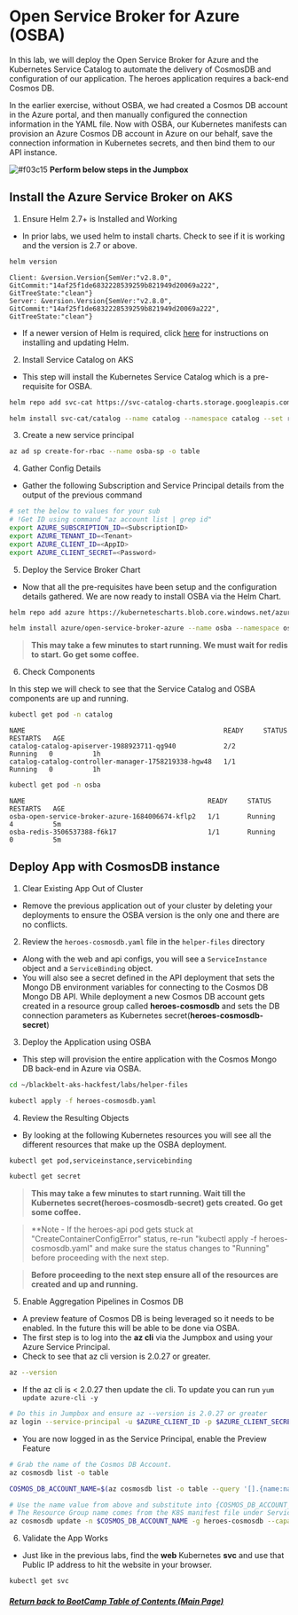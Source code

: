 # Open Service Broker for Azure (OSBA)

In this lab, we will deploy the Open Service Broker for Azure and the Kubernetes Service Catalog to automate the delivery of CosmosDB and configuration of our application. The heroes application requires a back-end Cosmos DB. 

In the earlier exercise, without OSBA, we had created a Cosmos DB account in the Azure portal, and then manually configured the connection information in the YAML file. Now with OSBA, our Kubernetes manifests can provision an Azure Cosmos DB account in Azure on our behalf, save the connection information in Kubernetes secrets, and then bind them to our API instance.

![#f03c15](https://placehold.it/15/f03c15/000000?text=+) **Perform below steps in the Jumpbox**

## Install the Azure Service Broker on AKS

1. Ensure Helm 2.7+ is Installed and Working

* In prior labs, we used helm to install charts. Check to see if it is working and the version is 2.7 or above.

```bash
helm version
```
```output
Client: &version.Version{SemVer:"v2.8.0", GitCommit:"14af25f1de6832228539259b821949d20069a222", GitTreeState:"clean"}
Server: &version.Version{SemVer:"v2.8.0", GitCommit:"14af25f1de6832228539259b821949d20069a222", GitTreeState:"clean"}
```

* If a newer version of Helm is required, click [here](https://docs.helm.sh/using_helm/#installing-helm) for instructions on installing and updating Helm.

2. Install Service Catalog on AKS

* This step will install the Kubernetes Service Catalog which is a pre-requisite for OSBA.

``` bash
helm repo add svc-cat https://svc-catalog-charts.storage.googleapis.com

helm install svc-cat/catalog --name catalog --namespace catalog --set rbac.Enabled=true  --set apiserver.healthcheck.enabled=false    --set controllerManager.healthcheck.enabled=false
```

3. Create a new service principal 

``` bash
az ad sp create-for-rbac --name osba-sp -o table
```

4. Gather Config Details

* Gather the following Subscription and Service Principal details from the output of the previous command 

```bash
# set the below to values for your sub
# !Get ID using command "az account list | grep id"
export AZURE_SUBSCRIPTION_ID=<SubscriptionID>
export AZURE_TENANT_ID=<Tenant>
export AZURE_CLIENT_ID=<AppID>
export AZURE_CLIENT_SECRET=<Password>
```

5. Deploy the Service Broker Chart

* Now that all the pre-requisites have been setup and the configuration details gathered. We are now ready to install OSBA via the Helm Chart.

```bash
helm repo add azure https://kubernetescharts.blob.core.windows.net/azure

helm install azure/open-service-broker-azure --name osba --namespace osba --set azure.subscriptionId=$AZURE_SUBSCRIPTION_ID --set azure.tenantId=$AZURE_TENANT_ID --set azure.clientId=$AZURE_CLIENT_ID --set azure.clientSecret=$AZURE_CLIENT_SECRET --version 0.11.0 --set modules.minStability=EXPERIMENTAL --set rbac.Enabled=true
```

> **This may take a few minutes to start running. We must wait for redis to start. Go get some coffee.**

6. Check Components

In this step we will check to see that the Service Catalog and OSBA components are up and running.

```bash
kubectl get pod -n catalog
```
```output
NAME                                                  READY     STATUS    RESTARTS   AGE
catalog-catalog-apiserver-1988923711-qg940            2/2       Running   0          1h
catalog-catalog-controller-manager-1758219338-hgw48   1/1       Running   0          1h
```
```bash
kubectl get pod -n osba
```
```output
NAME                                              READY     STATUS    RESTARTS   AGE
osba-open-service-broker-azure-1684006674-kflp2   1/1       Running   4          5m
osba-redis-3506537388-f6k17                       1/1       Running   0          5m
```

## Deploy App with CosmosDB instance

1. Clear Existing App Out of Cluster

* Remove the previous application out of your cluster by deleting your deployments to ensure the OSBA version is the only one and there are no conflicts.

2. Review the `heroes-cosmosdb.yaml` file in the `helper-files` directory

* Along with the web and api configs, you will see a `ServiceInstance` object and a `ServiceBinding` object. 
* You will also see a secret defined in the API deployment that sets the Mongo DB environment variables for connecting to the Cosmos DB Mongo DB API. While deployment a new Cosmos DB account gets created in a resource group called **heroes-cosmosdb** and sets the DB connection parameters as Kubernetes secret(**heroes-cosmosdb-secret**)

3. Deploy the Application using OSBA

* This step will provision the entire application with the Cosmos Mongo DB back-end in Azure via OSBA.

```bash
cd ~/blackbelt-aks-hackfest/labs/helper-files

kubectl apply -f heroes-cosmosdb.yaml
```


4. Review the Resulting Objects

* By looking at the following Kubernetes resources you will see all the different resources that make up the OSBA deployment.

```bash
kubectl get pod,serviceinstance,servicebinding

kubectl get secret
```
> **This may take a few minutes to start running. Wait till the Kubernetes secret(**heroes-cosmosdb-secret**) gets created. Go get some coffee.**

> **Note - If the heroes-api pod gets stuck at "CreateContainerConfigError" status, re-run "kubectl apply -f heroes-cosmosdb.yaml" and make sure the status changes to "Running" before proceeding with the next step.

> **Before proceeding to the next step ensure all of the resources are created and up and running.**

5. Enable Aggregation Pipelines in Cosmos DB

* A preview feature of Cosmos DB is being leveraged so it needs to be enabled. In the future this will be able to be done via OSBA.
* The first step is to log into the **az cli** via the Jumpbox and using your Azure Service Principal.
* Check to see that az cli version is 2.0.27 or greater.

```bash
az --version
```

* If the az cli is < 2.0.27 then update the cli. To update you can run `yum update azure-cli -y`

```bash
# Do this in Jumpbox and ensure az --version is 2.0.27 or greater
az login --service-principal -u $AZURE_CLIENT_ID -p $AZURE_CLIENT_SECRET --tenant $AZURE_TENANT_ID
```

* You are now logged in as the Service Principal, enable the Preview Feature

```bash
# Grab the name of the Cosmos DB Account.
az cosmosdb list -o table

COSMOS_DB_ACCOUNT_NAME=$(az cosmosdb list -o table --query '[].{name:name,resourceGroup:resourceGroup}' | grep "heroes-cosmosdb" | awk '{print $1}')

# Use the name value from above and substitute into {COSMOS_DB_ACCOUNT_NAME}.
# The Resource Group name comes from the K8S manifest file under ServiceInstance.
az cosmosdb update -n $COSMOS_DB_ACCOUNT_NAME -g heroes-cosmosdb --capabilities EnableAggregationPipeline
```

6. Validate the App Works

* Just like in the previous labs, find the **web** Kubernetes **svc** and use that Public IP address to hit the website in your browser.

```bash
kubectl get svc
```


   ##### [Return back to BootCamp Table of Contents (Main Page)](/README.md)